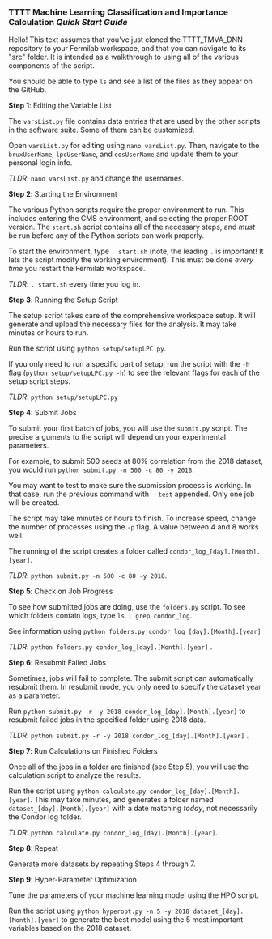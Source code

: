 ### TTTT Machine Learning Classification and Importance Calculation *Quick Start Guide*

Hello! This text assumes that you've just cloned the TTTT_TMVA_DNN repository to your Fermilab workspace, and that you can navigate to its "src" folder. It is intended as a walkthrough to using all of the various components of the script.

You should be able to type `ls` and see a list of the files as they appear on the GitHub.

**Step 1**: Editing the Variable List

The `varsList.py` file contains data entries that are used by the other scripts in the software suite. Some of them can be customized.

Open `varsList.py` for editing using `nano varsList.py`. Then, navigate to the `bruxUserName`, `lpcUserName`, and `eosUserName` and update them to your personal login info.

*TLDR*: `nano varsList.py` and change the usernames.



**Step 2**: Starting the Environment

The various Python scripts require the proper environment to run. This  includes entering the CMS environment, and selecting the proper ROOT  version. The `start.sh` script contains all of the necessary steps, and *must* be run before any of the Python scripts can work properly.

To start the environment, type `. start.sh` (note, the leading `.` is important! It lets the script modify the working environment). This must be done *every time* you restart the Fermilab workspace.

*TLDR*: `. start.sh` every time you log in.



**Step 3**: Running the Setup Script

The setup script takes care of the comprehensive workspace setup. It will generate and upload the necessary files for the analysis. It may take minutes or hours to run.

Run the script using `python setup/setupLPC.py`.

If you only need to run a specific part of setup, run the script with the `-h` flag (`python setup/setupLPC.py -h`) to see the relevant flags for each of the setup script steps.

*TLDR*: `python setup/setupLPC.py`



**Step 4**: Submit Jobs

To submit your first batch of jobs, you will use the `submit.py` script. The precise arguments to the script will depend on your experimental parameters.

For example, to submit 500 seeds at 80% correlation from the 2018 dataset, you would run `python submit.py -n 500 -c 80 -y 2018`.

You may want to test to make sure the submission process is working. In that case, run the previous command with `--test` appended. Only one job will be created.

The script may take minutes or hours to finish. To increase speed, change the number of processes using the `-p` flag. A value between 4 and 8 works well.

The running of the script creates a folder called `condor_log_[day].[Month].[year]`.

*TLDR*: `python submit.py -n 500 -c 80 -y 2018`.



**Step 5**: Check on Job Progress

To see how submitted jobs are doing, use the `folders.py` script. To see which folders contain logs, type `ls | grep condor_log`.

See information using `python folders.py condor_log_[day].[Month].[year]` 

*TLDR*: `python folders.py condor_log_[day].[Month].[year]` .



**Step 6**: Resubmit Failed Jobs

Sometimes, jobs will fail to complete. The submit script can automatically resubmit them. In resubmit mode, you only need to specify the dataset year as a parameter.

Run `python submit.py -r -y 2018 condor_log_[day].[Month].[year]` to resubmit failed jobs in the specified folder using 2018 data.

*TLDR*: `python submit.py -r -y 2018 condor_log_[day].[Month].[year]` .



**Step 7**: Run Calculations on Finished Folders

Once all of the jobs in a folder are finished (see Step 5), you will use the calculation script to analyze the results.

Run the script using `python calculate.py condor_log_[day].[Month].[year]`. This may take minutes, and generates a folder named `dataset_[day].[Month].[year]` with a date matching *today*, not necessarily the Condor log folder.

*TLDR*: `python calculate.py condor_log_[day].[Month].[year]`.



**Step 8**: Repeat

Generate more datasets by repeating Steps 4 through 7.



**Step 9**: Hyper-Parameter Optimization

Tune the parameters of your machine learning model using the HPO script.

Run the script using `python hyperopt.py -n 5 -y 2018 dataset_[day].[Month].[year]` to generate the best model using the 5 most important variables based on the 2018 dataset.

